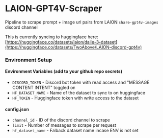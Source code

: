 # LAION-GPT4V-Scraper 
Pipeline to scrape prompt + image url pairs from LAION `share-gpt4v-images` discord channel

This is currently syncing to huggingface here: [https://huggingface.co/datasets/laion/dalle-3-dataset](https://huggingface.co/datasets/TwoAbove/LAION-discord-gpt4v)

### Environment Setup

#### Environment Variables (add to your github repo secrets)
- `DISCORD_TOKEN` - Discord bot token with read access and "MESSAGE CONTENT INTENT" toggled on
- `HF_DATASET_NAME` - Name of the dataset to sync to on huggingface
- `HF_TOKEN` - Huggingface token with write access to the dataset

#### config.json
- `channel_id` - ID of the discord channel to scrape
- `limit` - Number of messages to scrape per request
- `hf_dataset_name` - Falback dataset name incase ENV is not set

